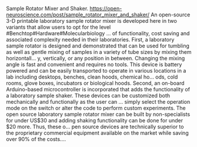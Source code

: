 Sample Rotator Mixer and Shaker. https://open-neuroscience.com/post/sample_rotator_mixer_and_shaker/
An open-source 3-D printable laboratory sample rotator mixer is developed here in two variants that allow users to opt for the level #Benchtop#Hardware#Molecularbiology ...
 of functionality, cost saving and associated complexity needed in their laboratories. First, a laboratory sample rotator is designed and demonstrated that can be used for tumbling as well as gentle mixing of samples in a variety of tube sizes by mixing them horizontall...
y, vertically, or any position in between. Changing the mixing angle is fast and convenient and requires no tools. This device is battery powered and can be easily transported to operate in various locations in a lab including desktops, benches, clean hoods, chemical ho...
ods, cold rooms, glove boxes, incubators or biological hoods. Second, an on-board Arduino-based microcontroller is incorporated that adds the functionality of a laboratory sample shaker. These devices can be customized both mechanically and functionally as the user can ...
simply select the operation mode on the switch or alter the code to perform custom experiments. The open source laboratory sample rotator mixer can be built by non-specialists for under US$30 and adding shaking functionality can be done for under $20 more. Thus, these o...
pen source devices are technically superior to the proprietary commercial equipment available on the market while saving over 90% of the costs....
